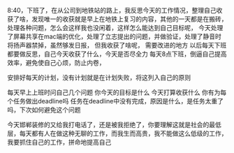 8:40，下班了，在从公司到地铁站的路上，我反思今天的工作情况，整理自己收获了啥，发现唯一的收获就是早上在地铁上复习的内容，其他的一天都是在搬砖，处理各种问题，怎么会这样我也没闲着，这样怎么能达到自己目标呢，
今天处理了屏幕共享在mac端的优化，处理了立志提出的问题，并做验证，处理了静音时将扬声器禁掉，虽然够发日报，
但我收获了啥呢，
需要改进的地方
以后每天下班都要做反思，自己今天收获了什么，今天是否尽全力
每天8点下班，倒逼自己提高效率，避免使自己心烦，防止内卷，

安排好每天的计划，没有计划就是在计划失败，将这列入自己的原则

每天早上上班时问自己几个问题
你今天的目标是什么
今天打算收获什么
你有为每个任务做出deadline吗
任务在deadline中没有完成，原因是什么，是任务太重了吗，下次如何避免这个问题


今天邯郸装修的又给我打电话了，还是被我拒绝了，你要理解这就是社会的最低层，每天都有人在做这种无聊的工作，而我生而高贵，我不能做这么低级的工作，我要抓住自己的工作，拼命地提高自己
